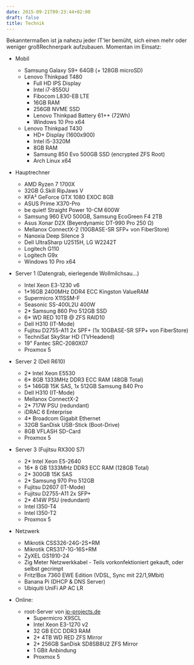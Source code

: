 ```yaml
---
date: 2015-09-21T09:23:44+02:00
draft: false
title: Technik
---
```


Bekanntermaßen ist ja nahezu jeder IT'ler bemüht, sich einen mehr oder weniger großRechnerpark aufzubauen. Momentan im Einsatz:

+ Mobil
	+ Samsung Galaxy S9+ 64GB (+ 128GB microSD)
	+ Lenovo Thinkpad T480
		+ Full HD IPS Display
		+ Intel i7-8550U
		+ Fibocom L830-EB LTE
		+ 16GB RAM
		+ 256GB NVME SSD
		+ Lenovo Thinkpad Battery 61++ (72Wh)
		+ Windows 10 Pro x64
	+ Lenovo Thinkpad T430
		+ HD+ Display (1600x900)
		+ Intel i5-3320M
		+ 8GB RAM
		+ Samsung 850 Evo 500GB SSD (encrypted ZFS Root)
		+ Arch Linux x64

+ Hauptrechner
	+ AMD Ryzen 7 1700X
	+ 32GB G.Skill RipJaws V
	+ KFA² GeForce GTX 1080 EXOC 8GB
	+ ASUS Prime X370-Pro
	+ be quiet! Straight Power 10-CM 600W
	+ Samsung 960 EVO 500GB, Samsung EcoGreen F4 2TB
	+ Asus Xonar D2X (Beyerdynamic DT-990 Pro 250 Ω)
	+ Mellanox ConnectX-2 (10GBASE-SR SFP+ von FiberStore)
	+ Nanoxia Deep Silence 3
	+ Dell UltraSharp U2515H, LG W2242T
	+ Logitech G110
	+ Logitech G9x
	+ Windows 10 Pro x64
 
+ Server 1 (Datengrab, eierlegende Wollmilchsau...)
	+ Intel Xeon E3-1230 v6
	+ 1*16GB 2400MHz DDR4 ECC Kingston ValueRAM
	+ Supermicro X11SSM-F
	+ Seasonic SS-400L2U 400W
	+ 2* Samsung 860 Pro 512GB SSD
	+ 6* WD RED 10TB @ ZFS RAID10
	+ Dell H310 (IT-Mode)
	+ Fujitsu D2755-A11 2x SPF+ (1x 10GBASE-SR SFP+ von FiberStore)
	+ TechniSat SkyStar HD (TVHeadend)
	+ 19" Fantec SRC-2080X07
	+ Proxmox 5
 
+ Server 2 (Dell R610)
	+ 2* Intel Xeon E5530
	+ 6* 8GB 1333MHz DDR3 ECC RAM (48GB Total)
	+ 5* 146GB 15K SAS, 1x 512GB Samsung 840 Pro
	+ Dell H310 (IT-Mode)
	+ Mellanox ConnectX-2
	+ 2* 717W PSU (redundant)
	+ iDRAC 6 Enterprise
	+ 4* Broadcom Gigabit Ethernet
	+ 32GB SanDisk USB-Stick (Boot-Drive)
	+ 8GB VFLASH SD-Card
	+ Proxmox 5

+ Server 3 (Fujitsu RX300 S7)
	+ 2* Intel Xeon E5-2640
	+ 16* 8 GB 1333MHz DDR3 ECC RAM (128GB Total)
	+ 2* 300GB 15K SAS
	+ 2* Samsung 970 Pro 512GB
	+ Fujitsu D2607 (IT-Mode)
	+ Fujitsu D2755-A11 2x SFP+
	+ 2* 414W PSU (redundant)
	+ Intel I350-T4
	+ Intel I350-T2
	+ Proxmox 5

+ Netzwerk
	+ Mikrotik CSS326-24G-2S+RM
	+ Mikrotik CRS317-1G-16S+RM
	+ ZyXEL GS1910-24
	+ Zig Meter Netzwerkkabel - Teils vorkonfektioniert gekauft, oder selbst gecrimpt
	+ Fritz!Box 7360 EWE Edition (VDSL, Sync mit 22/1,9Mbit)
	+ Banana Pi (DHCP & DNS Server)
	+ Ubiquiti UniFi AP AC LR

+ Online:
	+ root-Server von [ip-projects.de](https://www.ip-projects.de)
		+ Supermicro X9SCL
		+ Intel Xeon E3-1270 v2
		+ 32 GB ECC DDR3 RAM
		+ 2* 4TB WD RED ZFS Mirror
		+ 2* 256GB SanDisk SD8SB8U2 ZFS Mirror
		+ 1 GBit Anbindung
		+ Proxmox 5
